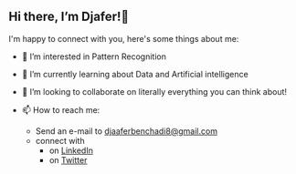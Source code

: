  ## Hi there, I’m Djafer!👋

I'm happy to connect with you, here's some things about me:

- 👀 I’m interested in Pattern Recognition

- 🌱 I’m currently learning about Data and Artificial intelligence

- 💞️ I’m looking to collaborate on literally everything you can think about! 

- 📫 How to reach me: 
    - Send an e-mail to djaaferbenchadi8@gmail.com
    - connect with
        - on [LinkedIn](https://www.linkedin.com/in/djafer-benchadi-1b7112133/) 
        - on [Twitter](https://twitter.com/Jafaruyahia)


